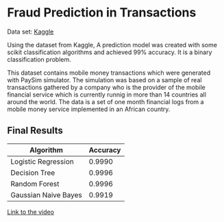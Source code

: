 # Fraud Prediction in Transactions

Data set: [Kaggle](https://www.kaggle.com/ealaxi/paysim1)

Using the dataset from Kaggle, A prediction model was created with some scikit classification algorithms and achieved 99% accuracy.
It is a binary classification problem. 



This dataset contains mobile money transactions which were generated with PaySim simulator. The simulation was based on a sample of real transactions gathered by a company who is the provider of the mobile financial service which is currently runnig in more than 14 countries all around the world. The data is a set of one month financial logs from a mobile money service implemented in an African country.

## Final Results
|Algorithm                |Accuracy
|----------------|-------------------------------
|Logistic Regression|0.9990
|Decision Tree         |0.9996
|Random Forest         |0.9996
|Gaussian Naive Bayes         |0.9919

[Link to the video](https://www.linkedin.com/posts/varun-reddy-0a7522194_machinelearning-project-dataanalytics-ugcPost-6831475963205951488-ci1F?utm_source=linkedin_share&utm_medium=member_desktop_web)
